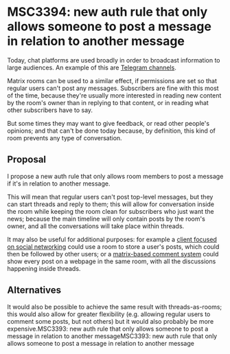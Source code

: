 # MSC3394: new auth rule that only allows someone to post a message in relation to another message

Today, chat platforms are used broadly in order to broadcast information to large audiences. An example of this are [Telegram channels](https://telegram.org/tour/channels/).

Matrix rooms can be used to a similar effect, if permissions are set so that regular users can't post any messages. Subscribers are fine with this most of the time, because they're usually more interested in reading new content by the room's owner than in replying to that content, or in reading what other subscribers have to say.

But some times they may want to give feedback, or read other people's opinions; and that can't be done today because, by definition, this kind of room prevents any type of conversation.

## Proposal

I propose a new auth rule that only allows room members to post a message if it's in relation to another message.

This will mean that regular users can't post top-level messages, but they can start threads and reply to them; this will allow for conversation inside the room while keeping the room clean for subscribers who just want the news; because the main timeline will only contain posts by the room's owner, and all the conversations will take place within threads.

It may also be useful for additional purposes: for example a [client focused on social networking](https://matrix.org/blog/2020/12/18/introducing-cerulean) could use a room to store a user's posts, which could then be followed by other users; or a [matrix-based comment system](https://cactus.chat/) could show every post on a webpage in the same room, with all the discussions happening inside threads.

## Alternatives

It would also be possible to achieve the same result with threads-as-rooms; this would also allow for greater flexibility (e.g. allowing regular users to comment some posts, but not others) but it would also probably be more expensive.MSC3393: new auth rule that only allows someone to post a message in relation to another messageMSC3393: new auth rule that only allows someone to post a message in relation to another message
